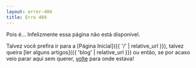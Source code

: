 ```yaml
---
layout: error-404
title: Erro 404
---
```


Pois é… Infelizmente essa página não está disponível.

Talvez você prefira ir para a [Página Inicial]({{ '/' | relative_url }}), talvez queira [ler alguns artigos]({{ 'blog' | relative_url }}) ou então, se por acaso veio parar aqui sem querer, [volte](javascript:history.go(-1)) para onde estava!
